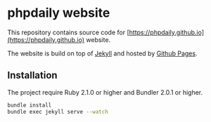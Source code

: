 phpdaily website
================

This repository contains source code for [https://phpdaily.github.io](https://phpdaily.github.io) website.

The website is build on top of [Jekyll](https://jekyllrb.com) and hosted by [Github Pages](https://jekyllrb.com).

## Installation

The project require Ruby 2.1.0 or higher and Bundler 2.0.1 or higher.

```bash
bundle install
bundle exec jekyll serve --watch
```
